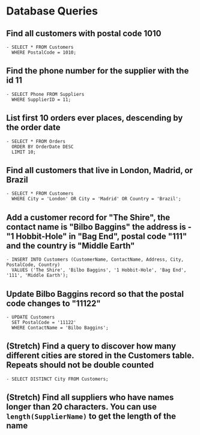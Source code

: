 # Database Queries

## Find all customers with postal code 1010

    - SELECT * FROM Customers
      WHERE PostalCode = 1010;

## Find the phone number for the supplier with the id 11

    - SELECT Phone FROM Suppliers
      WHERE SupplierID = 11;

## List first 10 orders ever places, descending by the order date

    - SELECT * FROM Orders
      ORDER BY OrderDate DESC
      LIMIT 10;

## Find all customers that live in London, Madrid, or Brazil

    - SELECT * FROM Customers
      WHERE City = 'London' OR City = 'Madrid' OR Country = 'Brazil';

## Add a customer record for "The Shire", the contact name is "Bilbo Baggins" the address is -"1 Hobbit-Hole" in "Bag End", postal code "111" and the country is "Middle Earth"

    - INSERT INTO Customers (CustomerName, ContactName, Address, City, PostalCode, Country)
      VALUES ('The Shire', 'Bilbo Baggins', '1 Hobbit-Hole', 'Bag End', '111', 'Middle Earth');

## Update Bilbo Baggins record so that the postal code changes to "11122"

    - UPDATE Customers
      SET PostalCode = '11122'
      WHERE ContactName = 'Bilbo Baggins';

## (Stretch) Find a query to discover how many different cities are stored in the Customers table. Repeats should not be double counted

    - SELECT DISTINCT City FROM Customers;

## (Stretch) Find all suppliers who have names longer than 20 characters. You can use `length(SupplierName)` to get the length of the name
